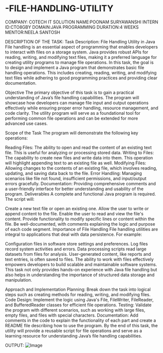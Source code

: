 # -FILE-HANDLING-UTILITY
COMPANY: COTECH IT SOLUTION
NAME:POONAM SURYAWANSHI
INTERN ID:CTO8GBY
DOMAIN:JAVA PROGRAMMING
DURATION:4 WEEKS
MENTOR:NEELA SANTOSH

DESCRIPTION OF THE TASK:
Task Description: File Handling Utility in Java
File handling is an essential aspect of programming that enables developers to interact with files on a storage system. Java provides robust APIs for reading, writing, and modifying text files, making it a preferred language for creating utility programs to manage file operations. In this task, the goal is to design and implement a Java program that demonstrates basic file handling operations. This includes creating, reading, writing, and modifying text files while adhering to good programming practices and providing clear documentation.

Objective
The primary objective of this task is to gain a practical understanding of Java’s file handling capabilities. The program will showcase how developers can manage file input and output operations effectively while ensuring proper error handling, resource management, and code clarity. The utility program will serve as a foundational tool for performing common file operations and can be extended for more advanced use cases.

Scope of the Task
The program will demonstrate the following key operations:

Reading Files: The ability to open and read the content of an existing text file. This is useful for analyzing or processing stored data.
Writing to Files: The capability to create new files and write data into them. This operation will highlight appending text to an existing file as well.
Modifying Files: Allowing changes to the contents of an existing file, which involves reading, updating, and saving data back to the file.
Error Handling: Managing scenarios like file not found, insufficient permissions, and input/output errors gracefully.
Documentation: Providing comprehensive comments and a user-friendly interface for better understanding and usability of the program.
Deliverables
A complete and functional Java program is required. The script will:

Create a new text file or open an existing one.
Allow the user to write or append content to the file.
Enable the user to read and view the file's content.
Provide functionality to modify specific lines or content within the file.
Be well-documented, with comments explaining the logic and purpose of each code segment.
Importance of File Handling
File handling utilities are integral to applications that deal with data persistence. For example:

Configuration files in software store settings and preferences.
Log files record system activities and errors.
Data processing scripts read large datasets from files for analysis.
User-generated content, like reports and text entries, is often saved to files.
The ability to work with files effectively empowers developers to build scalable and maintainable software systems. This task not only provides hands-on experience with Java file handling but also helps in understanding the importance of structured data storage and manipulation.

Approach and Implementation
Planning: Break down the task into logical steps such as creating methods for reading, writing, and modifying files.
Code Design: Implement the logic using Java's File, FileWriter, FileReader, and BufferedReader classes for efficient file operations.
Testing: Validate the program with different scenarios, such as working with large files, empty files, and files with special characters.
Documentation: Add comments in the code to explain the functionality of each part and create a README file describing how to use the program.
By the end of this task, the utility will provide a reusable script for file operations and serve as a learning resource for understanding Java’s file handling capabilities.

OUTPUT:
![Image](https://github.com/user-attachments/assets/8caf8200-98f9-44b9-bb24-454e6294fc0d)
